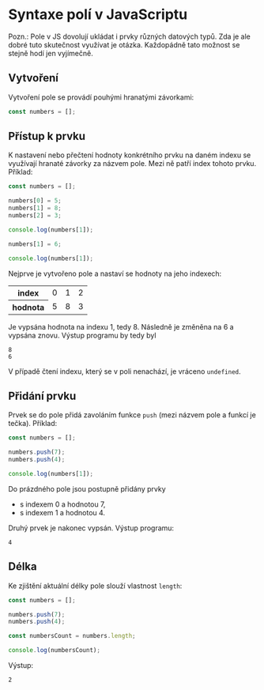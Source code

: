 # Syntaxe polí v JavaScriptu

Pozn.: Pole v JS dovolují ukládat i prvky různých datových typů. Zda je ale dobré tuto skutečnost využívat je otázka. Každopádně tato možnost se stejně hodí jen vyjímečně.

## Vytvoření

Vytvoření pole se provádí pouhými hranatými závorkami:

```jsx
const numbers = [];
```

## Přístup k prvku

K nastavení nebo přečtení hodnoty konkrétního prvku na daném indexu se využívají hranaté závorky za názvem pole. Mezi ně patří index tohoto prvku. Příklad:

```jsx
const numbers = [];

numbers[0] = 5;
numbers[1] = 8;
numbers[2] = 3;

console.log(numbers[1]);

numbers[1] = 6;

console.log(numbers[1]);
```

Nejprve je vytvořeno pole a nastaví se hodnoty na jeho indexech:

<table>
<tr><th>index</th><td>0</td><td>1</td><td>2</td></tr>
<tr><th>hodnota</th><td>5</td><td>8</td><td>3</td></tr>
</table>

Je vypsána hodnota na indexu 1, tedy 8. Následně je změněna na 6 a vypsána znovu. Výstup programu by tedy byl

```
8
6
```

V případě čtení indexu, který se v poli nenachází, je vráceno `undefined`.

## Přidání prvku

Prvek se do pole přidá zavoláním funkce `push` (mezi názvem pole a funkcí je tečka). Příklad:

```jsx
const numbers = [];

numbers.push(7);
numbers.push(4);

console.log(numbers[1]);
```

Do prázdného pole jsou postupně přidány prvky

- s indexem 0 a hodnotou 7,
- s indexem 1 a hodnotou 4.

Druhý prvek je nakonec vypsán. Výstup programu:

```
4
```

## Délka

Ke zjištění aktuální délky pole slouží vlastnost `length`:

```jsx
const numbers = [];

numbers.push(7);
numbers.push(4);

const numbersCount = numbers.length;

console.log(numbersCount);
```

Výstup:

```
2
```
